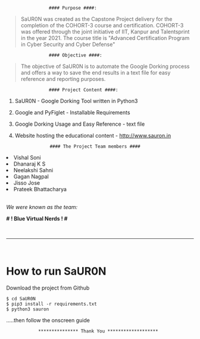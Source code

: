 					#### Purpose ####:

> SaUR0N was created as the Capstone Project delivery for the completion of the COHORT-3 course and certification.
> COHORT-3 was offered through the joint initiative of IIT, Kanpur and Talentsprint in the year 2021.
> The course title is "Advanced Certification Program in Cyber Security and Cyber Defense"


					#### Objective ####:

> The objective of SaUR0N is to automate the Google Dorking process and offers a way to save the end results in a text file for easy reference and reporting purposes.


					#### Project Content ####:

1. SaUR0N - Google Dorking Tool written in Python3
2. Google and PyFiglet - Installable Requirements
3. Google Dorking Usage and Easy Reference - text file
4. Website hosting the educational content - http://www.sauron.in


					#### The Project Team members ####
    
<li> Vishal Soni </li>
<li> Dhanaraj K S </li>
<li> Neelakshi Sahni </li>
<li> Gagan Nagpal </li>
<li> Jisso Jose </li>
<li> Prateek Bhattacharya </li>

<br>

<i>We were known as the team:</i>
	

<b> # ! Blue Virtual Nerds ! # </b>

<br>

--------------------------------------

<br>

<h1> How to run SaUR0N </h1>

Download the project from Github
```
$ cd SaUR0N
$ pip3 install -r requirements.txt
$ python3 sauron
```
.....then follow the onscreen guide


				*************** Thank You *******************
